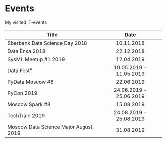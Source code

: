 # Events

My visited IT-events

| Title | Date |
| --- | :---: |
| Sberbank Data Science Day 2018 | 10.11.2018 |
| Data Ёлка 2018 | 22.12.2018 |
| SysML Meetup #1 2019 | 12.04.2019 |
| Data Fest⁶ | 10.05.2019 - 11.05.2019 |
| PyData Moscow #8 | 22.06.2019 |
| PyCon 2019 | 24.06.2019 - 25.06.2019 |
| Moscow Spark #8 | 15.08.2019 |
| TechTrain 2019 | 24.08.2019 - 25.08.2019 |
| Moscow Data Science Major August 2019 | 31.08.2019 |
